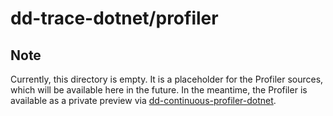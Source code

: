 ﻿# dd-trace-dotnet/profiler

## Note

Currently, this directory is empty.
It is a placeholder for the Profiler sources, which will be available here in the future.
In the meantime, the Profiler is available as a private preview via [dd-continuous-profiler-dotnet](https://github.com/DataDog/dd-continuous-profiler-dotnet).
 
